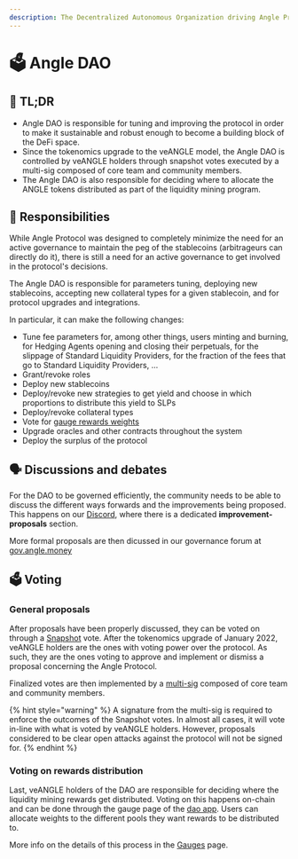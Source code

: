 ```yaml
---
description: The Decentralized Autonomous Organization driving Angle Protocol
---
```


# 🗳 Angle DAO

## 🔎 TL;DR

* Angle DAO is responsible for tuning and improving the protocol in order to make it sustainable and robust enough to become a building block of the DeFi space.
* Since the tokenomics upgrade to the veANGLE model, the Angle DAO is controlled by veANGLE holders through snapshot votes executed by a multi-sig composed of core team and community members.
* The Angle DAO is also responsible for deciding where to allocate the ANGLE tokens distributed as part of the liquidity mining program.

## 🔘 Responsibilities

While Angle Protocol was designed to completely minimize the need for an active governance to maintain the peg of the stablecoins (arbitrageurs can directly do it), there is still a need for an active governance to get involved in the protocol's decisions.

The Angle DAO is responsible for parameters tuning, deploying new stablecoins, accepting new collateral types for a given stablecoin, and for protocol upgrades and integrations.

In particular, it can make the following changes:

* Tune fee parameters for, among other things, users minting and burning, for Hedging Agents opening and closing their perpetuals, for the slippage of Standard Liquidity Providers, for the fraction of the fees that go to Standard Liquidity Providers, ...
* Grant/revoke roles
* Deploy new stablecoins
* Deploy/revoke new strategies to get yield and choose in which proportions to distribute this yield to SLPs
* Deploy/revoke collateral types
* Vote for [gauge rewards weights](veANGLE/gauges.md)
* Upgrade oracles and other contracts throughout the system
* Deploy the surplus of the protocol

## 🗣 Discussions and debates

For the DAO to be governed efficiently, the community needs to be able to discuss the different ways forwards and the improvements being proposed. This happens on our [Discord](https://discord.com/invite/5Af6xum9bc), where there is a dedicated **improvement-proposals** section.

More formal proposals are then dicussed in our governance forum at [gov.angle.money](https://gov.angle.money)

## 🗳 Voting

### General proposals

After proposals have been properly discussed, they can be voted on through a [Snapshot](https://snapshot.org/#/anglegovernance.eth/) vote. After the tokenomics upgrade of January 2022, veANGLE holders are the ones with voting power over the protocol. As such, they are the ones voting to approve and implement or dismiss a proposal concerning the Angle Protocol.

Finalized votes are then implemented by a [multi-sig](https://etherscan.io/address/0xdC4e6DFe07EFCa50a197DF15D9200883eF4Eb1c8) composed of core team and community members.

{% hint style="warning" %}
A signature from the multi-sig is required to enforce the outcomes of the Snapshot votes. In almost all cases, it will vote in-line with what is voted by veANGLE holders. However, proposals considered to be clear open attacks against the protocol will not be signed for.
{% endhint %}

### Voting on rewards distribution

Last, veANGLE holders of the DAO are responsible for deciding where the liquidity mining rewards get distributed. Voting on this happens on-chain and can be done through the gauge page of the [dao app](https://dao.angle.money). Users can allocate weights to the different pools they want rewards to be distributed to.

More info on the details of this process in the [Gauges](veANGLE/gauges.md) page.
